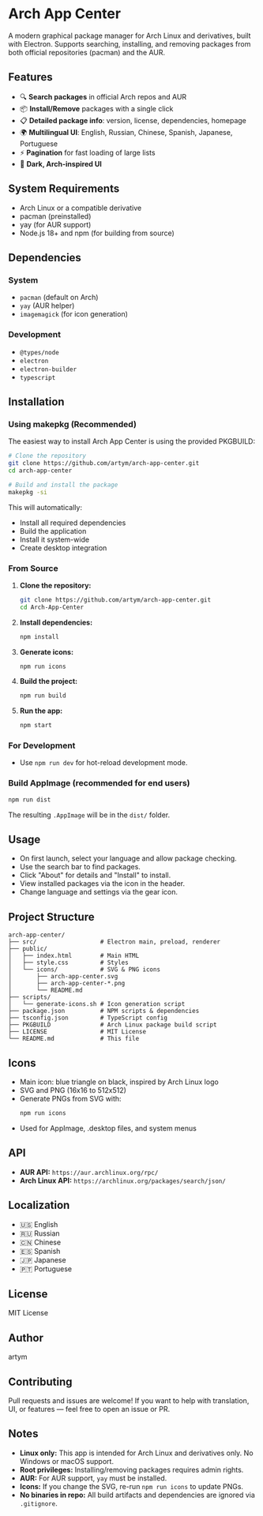 # Arch App Center

A modern graphical package manager for Arch Linux and derivatives, built with Electron. Supports searching, installing, and removing packages from both official repositories (pacman) and the AUR.

## Features

- 🔍 **Search packages** in official Arch repos and AUR
- 📦 **Install/Remove** packages with a single click
- 📋 **Detailed package info**: version, license, dependencies, homepage
- 🌍 **Multilingual UI**: English, Russian, Chinese, Spanish, Japanese, Portuguese
- ⚡ **Pagination** for fast loading of large lists
- 🎨 **Dark, Arch-inspired UI**

## System Requirements

- Arch Linux or a compatible derivative
- pacman (preinstalled)
- yay (for AUR support)
- Node.js 18+ and npm (for building from source)

## Dependencies

### System
- `pacman` (default on Arch)
- `yay` (AUR helper)
- `imagemagick` (for icon generation)

### Development
- `@types/node`
- `electron`
- `electron-builder`
- `typescript`

## Installation

### Using makepkg (Recommended)

The easiest way to install Arch App Center is using the provided PKGBUILD:

```bash
# Clone the repository
git clone https://github.com/artym/arch-app-center.git
cd arch-app-center

# Build and install the package
makepkg -si
```

This will automatically:
- Install all required dependencies
- Build the application
- Install it system-wide
- Create desktop integration

### From Source

1. **Clone the repository:**
   ```bash
   git clone https://github.com/artym/arch-app-center.git
   cd Arch-App-Center
   ```
2. **Install dependencies:**
   ```bash
   npm install
   ```
3. **Generate icons:**
   ```bash
   npm run icons
   ```
4. **Build the project:**
   ```bash
   npm run build
   ```
5. **Run the app:**
   ```bash
   npm start
   ```

### For Development
- Use `npm run dev` for hot-reload development mode.

### Build AppImage (recommended for end users)
```bash
npm run dist
```
The resulting `.AppImage` will be in the `dist/` folder.

## Usage

- On first launch, select your language and allow package checking.
- Use the search bar to find packages.
- Click "About" for details and "Install" to install.
- View installed packages via the icon in the header.
- Change language and settings via the gear icon.

## Project Structure

```
arch-app-center/
├── src/                  # Electron main, preload, renderer
├── public/
│   ├── index.html        # Main HTML
│   ├── style.css         # Styles
│   └── icons/            # SVG & PNG icons
│       ├── arch-app-center.svg
│       ├── arch-app-center-*.png
│       └── README.md
├── scripts/
│   └── generate-icons.sh # Icon generation script
├── package.json          # NPM scripts & dependencies
├── tsconfig.json         # TypeScript config
├── PKGBUILD              # Arch Linux package build script
├── LICENSE               # MIT License
└── README.md             # This file
```

## Icons

- Main icon: blue triangle on black, inspired by Arch Linux logo
- SVG and PNG (16x16 to 512x512)
- Generate PNGs from SVG with:
  ```bash
  npm run icons
  ```
- Used for AppImage, .desktop files, and system menus

## API

- **AUR API:** `https://aur.archlinux.org/rpc/`
- **Arch Linux API:** `https://archlinux.org/packages/search/json/`

## Localization

- 🇺🇸 English
- 🇷🇺 Russian
- 🇨🇳 Chinese
- 🇪🇸 Spanish
- 🇯🇵 Japanese
- 🇵🇹 Portuguese

## License

MIT License

## Author

artym

## Contributing

Pull requests and issues are welcome! If you want to help with translation, UI, or features — feel free to open an issue or PR.

## Notes
- **Linux only:** This app is intended for Arch Linux and derivatives only. No Windows or macOS support.
- **Root privileges:** Installing/removing packages requires admin rights.
- **AUR:** For AUR support, `yay` must be installed.
- **Icons:** If you change the SVG, re-run `npm run icons` to update PNGs.
- **No binaries in repo:** All build artifacts and dependencies are ignored via `.gitignore`. 
